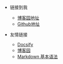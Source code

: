 <!-- _navbar.md -->

* 链接到我
  * [博客园地址](https://www.cnblogs.com/TeemoHQ/)
  * [Github地址](https://github.com/teemohq)


* 友情链接
  * [Docsify](https://docsify.js.org/#/)
  * [博客园](https://www.cnblogs.com/)
  * [Markdown 基本语法](https://markdown.com.cn/basic-syntax/)

